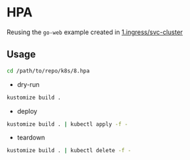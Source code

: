 # HPA

Reusing the `go-web` example created in [1.ingress/svc-cluster](../1.ingress/svc-cluster)

## Usage

```sh
cd /path/to/repo/k8s/8.hpa
```

* dry-run

```sh
kustomize build .
```

* deploy

```sh
kustomize build . | kubectl apply -f -
```

* teardown

```sh
kustomize build . | kubectl delete -f -
```